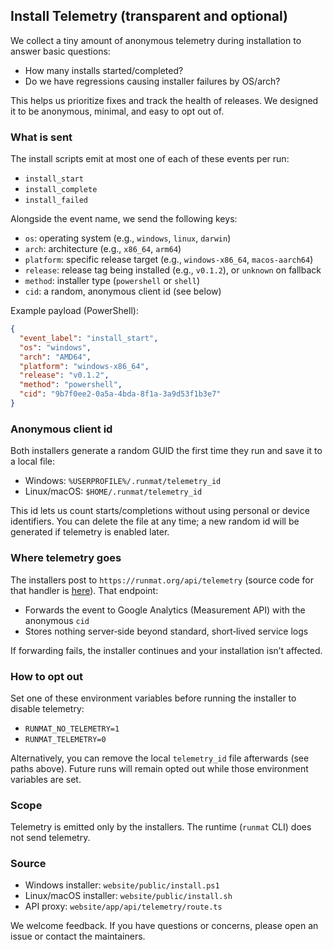 ## Install Telemetry (transparent and optional)

We collect a tiny amount of anonymous telemetry during installation to answer basic questions:

- How many installs started/completed?
- Do we have regressions causing installer failures by OS/arch?

This helps us prioritize fixes and track the health of releases. We designed it to be anonymous, minimal, and easy to opt out of.

### What is sent

The install scripts emit at most one of each of these events per run:

- `install_start`
- `install_complete`
- `install_failed`

Alongside the event name, we send the following keys:

- `os`: operating system (e.g., `windows`, `linux`, `darwin`)
- `arch`: architecture (e.g., `x86_64`, `arm64`)
- `platform`: specific release target (e.g., `windows-x86_64`, `macos-aarch64`)
- `release`: release tag being installed (e.g., `v0.1.2`), or `unknown` on fallback
- `method`: installer type (`powershell` or `shell`)
- `cid`: a random, anonymous client id (see below)

Example payload (PowerShell):

```json
{
  "event_label": "install_start",
  "os": "windows",
  "arch": "AMD64",
  "platform": "windows-x86_64",
  "release": "v0.1.2",
  "method": "powershell",
  "cid": "9b7f0ee2-0a5a-4bda-8f1a-3a9d53f1b3e7"
}
```

### Anonymous client id

Both installers generate a random GUID the first time they run and save it to a local file:

- Windows: `%USERPROFILE%/.runmat/telemetry_id`
- Linux/macOS: `$HOME/.runmat/telemetry_id`

This id lets us count starts/completions without using personal or device identifiers. You can delete the file at any time; a new random id will be generated if telemetry is enabled later.

### Where telemetry goes

The installers post to `https://runmat.org/api/telemetry` (source code for that handler is [here](https://github.com/runmat-org/runmat/blob/main/website/app/api/telemetry/route.ts)). That endpoint:

- Forwards the event to Google Analytics (Measurement API) with the anonymous `cid`
- Stores nothing server‑side beyond standard, short‑lived service logs

If forwarding fails, the installer continues and your installation isn’t affected.

### How to opt out

Set one of these environment variables before running the installer to disable telemetry:

- `RUNMAT_NO_TELEMETRY=1`
- `RUNMAT_TELEMETRY=0`

Alternatively, you can remove the local `telemetry_id` file afterwards (see paths above). Future runs will remain opted out while those environment variables are set.

### Scope

Telemetry is emitted only by the installers. The runtime (`runmat` CLI) does not send telemetry.

### Source

- Windows installer: `website/public/install.ps1`
- Linux/macOS installer: `website/public/install.sh`
- API proxy: `website/app/api/telemetry/route.ts`

We welcome feedback. If you have questions or concerns, please open an issue or contact the maintainers.